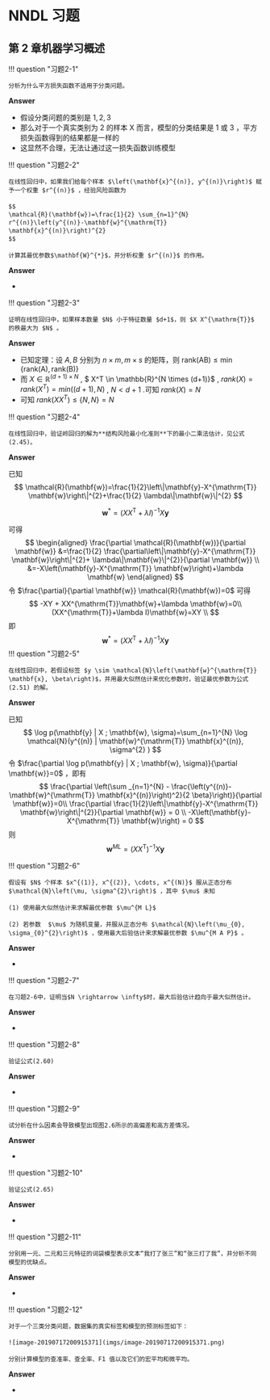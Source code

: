 # NNDL 习题

## 第 2 章机器学习概述

!!! question "习题2-1"

    分析为什么平方损失函数不适用于分类问题。

**Answer**

-   假设分类问题的类别是 ${1,2,3}$
-   那么对于一个真实类别为 2 的样本 X 而言，模型的分类结果是 1 或 3 ，平方损失函数得到的结果都是一样的
-   这显然不合理，无法让通过这一损失函数训练模型

!!! question "习题2-2"


    在线性回归中，如果我们给每个样本 $\left(\mathbf{x}^{(n)}, y^{(n)}\right)$ 赋予一个权重 $r^{(n)}$ ，经验风险函数为
    
    $$
    \mathcal{R}(\mathbf{w})=\frac{1}{2} \sum_{n=1}^{N} r^{(n)}\left(y^{(n)}-\mathbf{w}^{\mathrm{T}} \mathbf{x}^{(n)}\right)^{2}
    $$
    
    计算其最优参数$\mathbf{W}^{*}$，并分析权重 $r^{(n)}$ 的作用。

**Answer**

-   

!!! question "习题2-3"

    证明在线性回归中，如果样本数量 $N$ 小于特征数量 $d+1$，则 $X X^{\mathrm{T}}$ 的秩最大为 $N$ 。

**Answer**

-   已知定理：设 $A,B$ 分别为 $n\times m,m \times s$ 的矩阵，则 $\mathrm{rank}(\mathrm{AB}) \leqslant \min \{\mathrm{rank}(\mathrm{A}), \mathrm{rank}(\mathrm{B})\}$
-   而 $X \in \mathbb{R}^{(d+1) \times N}$ , $ X^T \in \mathbb{R}^{N \times (d+1)}$ , $rank(X)=rank(X^{T})=min((d+1),N)$ , $N < d+1$ .可知 $rank(X)=N$
-   可知 $rank(XX^T) \leq \{N,N\} = N$

!!! question "习题2-4"

	在线性回归中，验证岭回归的解为**结构风险最小化准则**下的最小二乘法估计，见公式(2.45)。

**Answer**

已知
$$
\mathcal{R}(\mathbf{w})=\frac{1}{2}\left\|\mathbf{y}-X^{\mathrm{T}} \mathbf{w}\right\|^{2}+\frac{1}{2} \lambda\|\mathbf{w}\|^{2}
$$

$$
\mathbf{w}^{*}=\left(X X^{\mathrm{T}}+\lambda I\right)^{-1} X \mathbf{y}
$$

可得
$$
\begin{aligned} 
\frac{\partial \mathcal{R}(\mathbf{w})}{\partial \mathbf{w}} &=\frac{1}{2} \frac{\partial\left\|\mathbf{y}-X^{\mathrm{T}} \mathbf{w}\right\|^{2}+ \lambda\|\mathbf{w}\|^{2}}{\partial \mathbf{w}} \\ 
&=-X\left(\mathbf{y}-X^{\mathrm{T}} \mathbf{w}\right)+\lambda \mathbf{w} 
\end{aligned}
$$
令 $\frac{\partial}{\partial \mathbf{w}} \mathcal{R}(\mathbf{w})=0$ 可得
$$
-XY + XX^{\mathrm{T}}\mathbf{w}+\lambda \mathbf{w}=0\\
(XX^{\mathrm{T}}+\lambda I)\mathbf{w}=XY \\
$$
即
$$
\mathbf{w}^{*}=\left(X X^{\mathrm{T}}+\lambda I\right)^{-1} X \mathbf{y}
$$
!!! question "习题2-5"

    在线性回归中，若假设标签 $y \sim \mathcal{N}\left(\mathbf{w}^{\mathrm{T}} \mathbf{x}, \beta\right)$，并用最大似然估计来优化参数时，验证最优参数为公式(2.51) 的解。

**Answer**

已知
$$
\log p(\mathbf{y} | X ; \mathbf{w}, \sigma)=\sum_{n=1}^{N} \log \mathcal{N}(y^{(n)} | \mathbf{w}^{\mathrm{T}} \mathbf{x}^{(n)}, \sigma^{2} )
$$
令 $\frac{\partial \log p(\mathbf{y} | X ; \mathbf{w}, \sigma)}{\partial \mathbf{w}}=0$ ，即有
$$
\frac{\partial \left(\sum _{n=1}^{N} - \frac{\left(y^{(n)}-\mathbf{w}^{\mathrm{T}} \mathbf{x}^{(n)}\right)^2}{2 \beta}\right)}{\partial \mathbf{w}}=0\\
\frac{\partial \frac{1}{2}\left\|\mathbf{y}-X^{\mathrm{T}} \mathbf{w}\right\|^{2}}{\partial \mathbf{w}} = 0 \\
-X\left(\mathbf{y}-X^{\mathrm{T}} \mathbf{w}\right) = 0
$$
则
$$
\mathbf{w}^{M L}=\left(X X^{\mathrm{T}}\right)^{-1} X \mathbf{y}
$$


!!! question "习题2-6"

    假设有 $N$ 个样本 $x^{(1)}, x^{(2)}, \cdots, x^{(N)}$ 服从正态分布 $\mathcal{N}\left(\mu, \sigma^{2}\right)$ ，其中 $\mu$ 未知
    
    (1) 使用最大似然估计来求解最优参数 $\mu^{M L}$
    
    (2) 若参数  $\mu$ 为随机变量，并服从正态分布 $\mathcal{N}\left(\mu_{0}, \sigma_{0}^{2}\right)$ ，使用最大后验估计来求解最优参数 $\mu^{M A P}$ 。

**Answer**

-   

!!! question "习题2-7"

	在习题2-6中，证明当$N \rightarrow \infty$时，最大后验估计趋向于最大似然估计。

**Answer**

-   

!!! question "习题2-8"

	验证公式(2.60)

**Answer**

-   

!!! question "习题2-9"

	试分析在什么因素会导致模型出现图2.6所示的高偏差和高方差情况。

**Answer**

-   

!!! question "习题2-10"

	验证公式(2.65)

**Answer**

-   

!!! question "习题2-11"

	分别用一元、二元和三元特征的词袋模型表示文本“我打了张三”和“张三打了我”，并分析不同模型的优缺点。

**Answer**

-   

!!! question "习题2-12"

    对于一个三类分类问题，数据集的真实标签和模型的预测标签如下：
    
    ![image-20190717200915371](imgs/image-20190717200915371.png)
    
    分别计算模型的查准率、查全率、F1 值以及它们的宏平均和微平均。

**Answer**

-   


